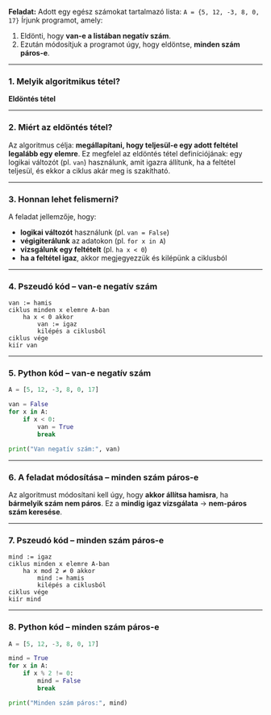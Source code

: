 **Feladat:**
Adott egy egész számokat tartalmazó lista:
`A = {5, 12, -3, 8, 0, 17}`
Írjunk programot, amely:

1. Eldönti, hogy **van-e a listában negatív szám**.
2. Ezután módosítjuk a programot úgy, hogy eldöntse, **minden szám páros-e**.

---

### 1. Melyik algoritmikus tétel?

**Eldöntés tétel**

---

### 2. Miért az **eldöntés tétel**?

Az algoritmus célja: **megállapítani, hogy teljesül-e egy adott feltétel legalább egy elemre**.
Ez megfelel az eldöntés tétel definíciójának: egy logikai változót (pl. `van`) használunk, amit igazra állítunk, ha a feltétel teljesül, és ekkor a ciklus akár meg is szakítható.

---

### 3. Honnan lehet felismerni?

A feladat jellemzője, hogy:

* **logikai változót** használunk (pl. `van = False`)
* **végigiterálunk** az adatokon (pl. `for x in A`)
* **vizsgálunk egy feltételt** (pl. `ha x < 0`)
* **ha a feltétel igaz**, akkor megjegyezzük és kilépünk a ciklusból

---

### 4. Pszeudó kód – van-e negatív szám

```
van := hamis
ciklus minden x elemre A-ban
    ha x < 0 akkor
        van := igaz
        kilépés a ciklusból
ciklus vége
kiír van
```

---

### 5. Python kód – van-e negatív szám

```python
A = [5, 12, -3, 8, 0, 17]

van = False
for x in A:
    if x < 0:
        van = True
        break

print("Van negatív szám:", van)
```

---

### 6. A feladat módosítása – minden szám páros-e

Az algoritmust módosítani kell úgy, hogy **akkor állítsa hamisra**, ha **bármelyik szám nem páros**.
Ez a **mindig igaz vizsgálata** → **nem-páros szám keresése**.

---

### 7. Pszeudó kód – minden szám páros-e

```
mind := igaz
ciklus minden x elemre A-ban
    ha x mod 2 ≠ 0 akkor
        mind := hamis
        kilépés a ciklusból
ciklus vége
kiír mind
```

---

### 8. Python kód – minden szám páros-e

```python
A = [5, 12, -3, 8, 0, 17]

mind = True
for x in A:
    if x % 2 != 0:
        mind = False
        break

print("Minden szám páros:", mind)
```
